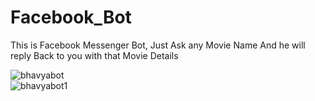 # Facebook_Bot
This is Facebook Messenger Bot, Just Ask any Movie Name And he will reply Back to you with that Movie Details   

![bhavyabot](https://user-images.githubusercontent.com/30223933/31314880-4c64cee4-ac29-11e7-960b-77f6e671d822.JPG)    
![bhavyabot1](https://user-images.githubusercontent.com/30223933/31314887-59045b24-ac29-11e7-999e-81f044e92f7c.JPG)
